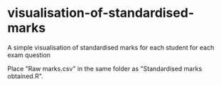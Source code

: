 # visualisation-of-standardised-marks
A simple visualisation of standardised marks for each student for each exam question

Place "Raw marks.csv" in the same folder as "Standardised marks obtained.R".
